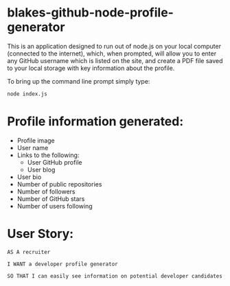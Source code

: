 # blakes-github-node-profile-generator

This is an application designed to run out of node.js on your local computer (connected to the internet), which, when prompted, will allow you to enter any GitHub username which is listed on the site, and create a PDF file saved to your local storage with key information about the profile. 

To bring up the command line prompt simply type:

```sh
node index.js
```

# Profile information generated:

* Profile image
* User name
* Links to the following:
  * User GitHub profile
  * User blog
* User bio
* Number of public repositories
* Number of followers
* Number of GitHub stars
* Number of users following

# User Story:

```
AS A recruiter

I WANT a developer profile generator

SO THAT I can easily see information on potential developer candidates
```